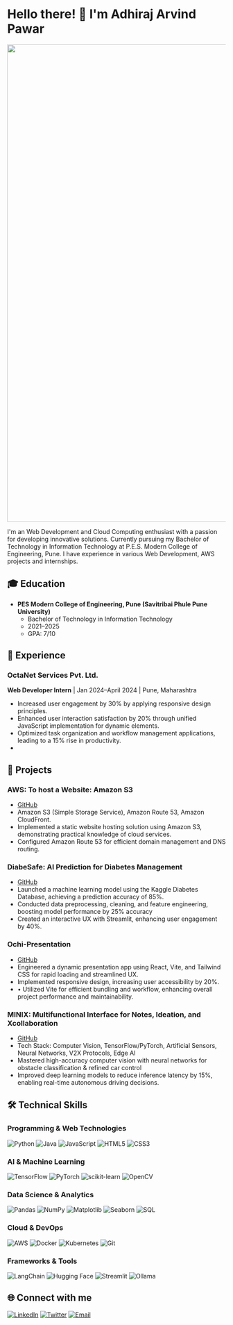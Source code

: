 # Hello there! 👋 I'm Adhiraj Arvind Pawar

<p align="center">
  <img src="https://i.redd.it/n8agw6z2smyb1.gif" width="1100">
</p>



I'm an Web Development and Cloud Computing enthusiast with a passion for developing innovative solutions. Currently pursuing my Bachelor of Technology in Information Technology  at P.E.S. Modern College of Engineering, Pune. I have experience in various Web Development, AWS projects and internships.

## 🎓 Education

- **PES Modern College of Engineering, Pune (Savitribai Phule Pune University)**
  - Bachelor of Technology in Information Technology
  - 2021–2025
  - GPA: 7/10

## 💼 Experience

### OctaNet Services Pvt. Ltd.
**Web Developer Intern** | Jan 2024–April 2024 | Pune, Maharashtra
- Increased user engagement by 30% by applying responsive design principles.
- Enhanced user interaction satisfaction by 20% through unified JavaScript implementation for dynamic elements.
- Optimized task organization and workflow management applications, leading to a 15% rise in productivity.
- 
## 🚀 Projects

### AWS: To host a Website: Amazon S3 
- [GitHub](https://github.com/adhirajpawar)
- Amazon S3 (Simple Storage Service), Amazon Route 53, Amazon CloudFront.
- Implemented a static website hosting solution using Amazon S3, demonstrating practical knowledge of cloud services.
- Configured Amazon Route 53 for efficient domain management and DNS routing.

### DiabeSafe: AI Prediction for Diabetes Management
- [GitHub](https://github.com/adhirajpawar/Diabetes-prediction)
- Launched a machine learning model using the Kaggle Diabetes Database, achieving a prediction accuracy of 85%.
- Conducted data preprocessing, cleaning, and feature engineering, boosting model performance by 25% accuracy
-  Created an interactive UX with Streamlit, enhancing user engagement by 40%.

### Ochi-Presentation
- [GitHub](https://github.com/adhirajpawar/Ochi-Presentation)
-  Engineered a dynamic presentation app using React, Vite, and Tailwind CSS for rapid loading and streamlined UX.
-  Implemented responsive design, increasing user accessibility by 20%.
-  • Utilized Vite for efficient bundling and workflow, enhancing overall project performance and maintainability.

### MINIX: Multifunctional Interface for Notes, Ideation, and Xcollaboration
- [GitHub](https://github.com/adhirajpawar/MINIX)
- Tech Stack: Computer Vision, TensorFlow/PyTorch, Artificial Sensors, Neural Networks, V2X Protocols, Edge AI
- Mastered high-accuracy computer vision with neural networks for obstacle classification & refined car control
- Improved deep learning models to reduce inference latency by 15%, enabling real-time autonomous driving decisions.

## 🛠 Technical Skills

### Programming & Web Technologies
![Python](https://img.shields.io/badge/python-3670A0?style=flat&logo=python&logoColor=ffdd54)
![Java](https://img.shields.io/badge/java-%23ED8B00.svg?style=flat&logo=java&logoColor=white)
![JavaScript](https://img.shields.io/badge/javascript-%23323330.svg?style=flat&logo=javascript&logoColor=%23F7DF1E)
![HTML5](https://img.shields.io/badge/html5-%23E34F26.svg?style=flat&logo=html5&logoColor=white)
![CSS3](https://img.shields.io/badge/css3-%231572B6.svg?style=flat&logo=css3&logoColor=white)

### AI & Machine Learning
![TensorFlow](https://img.shields.io/badge/TensorFlow-%23FF6F00.svg?style=flat&logo=TensorFlow&logoColor=white)
![PyTorch](https://img.shields.io/badge/PyTorch-%23EE4C2C.svg?style=flat&logo=PyTorch&logoColor=white)
![scikit-learn](https://img.shields.io/badge/scikit--learn-%23F7931E.svg?style=flat&logo=scikit-learn&logoColor=white)
![OpenCV](https://img.shields.io/badge/opencv-%23white.svg?style=flat&logo=opencv&logoColor=white)

### Data Science & Analytics
![Pandas](https://img.shields.io/badge/pandas-%23150458.svg?style=flat&logo=pandas&logoColor=white)
![NumPy](https://img.shields.io/badge/numpy-%23013243.svg?style=flat&logo=numpy&logoColor=white)
![Matplotlib](https://img.shields.io/badge/Matplotlib-%23ffffff.svg?style=flat&logo=Matplotlib&logoColor=black)
![Seaborn](https://img.shields.io/badge/Seaborn-%23007ACC.svg?style=flat&logo=Seaborn&logoColor=white)
![SQL](https://img.shields.io/badge/SQL-%2300f.svg?style=flat&logo=sql&logoColor=white)

### Cloud & DevOps
![AWS](https://img.shields.io/badge/AWS-%23FF9900.svg?style=flat&logo=amazon-aws&logoColor=white)
![Docker](https://img.shields.io/badge/docker-%230db7ed.svg?style=flat&logo=docker&logoColor=white)
![Kubernetes](https://img.shields.io/badge/kubernetes-%23326ce5.svg?style=flat&logo=kubernetes&logoColor=white)
![Git](https://img.shields.io/badge/git-%23F05033.svg?style=flat&logo=git&logoColor=white)

### Frameworks & Tools
![LangChain](https://img.shields.io/badge/LangChain-%23000000.svg?style=flat&logo=LangChain&logoColor=white)
![Hugging Face](https://img.shields.io/badge/Hugging%20Face-%23FFD21E.svg?style=flat&logo=Hugging-Face&logoColor=black)
![Streamlit](https://img.shields.io/badge/Streamlit-%23FF4B4B.svg?style=flat&logo=Streamlit&logoColor=white)
![Ollama](https://img.shields.io/badge/Ollama-%23000000.svg?style=flat&logo=Ollama&logoColor=white)

## 🌐 Connect with me

[![LinkedIn](https://img.shields.io/badge/LinkedIn-%230077B5.svg?logo=linkedin&logoColor=white)](https://www.linkedin.com/in/adhiraj-pawar/)
[![Twitter](https://img.shields.io/badge/Twitter-%231DA1F2.svg?logo=Twitter&logoColor=white)](https://x.com/Adhiraj_Pawar11)
[![Email](https://img.shields.io/badge/Email-D14836?style=flat&logo=gmail&logoColor=white)](mailto:work.adhirajpawar@gmail.com)
